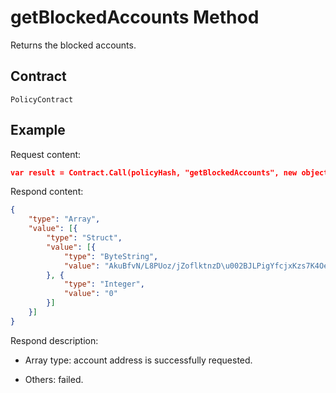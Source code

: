 # getBlockedAccounts Method

Returns the blocked accounts.

## Contract

    PolicyContract

## Example

Request content:

```json
var result = Contract.Call(policyHash, "getBlockedAccounts", new object[] { });
```

Respond content:

```json
{
    "type": "Array",
    "value": [{
        "type": "Struct",
        "value": [{
            "type": "ByteString",
            "value": "AkuBfvN/L8PUoz/jZoflktnzD\u002BJLPigYfcjxKzs7K4Oe"
        }, {
            "type": "Integer",
            "value": "0"
        }]
    }]
}
```

Respond description:

- Array type: account address is successfully requested.

- Others: failed.
